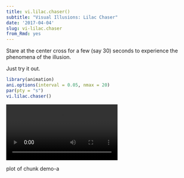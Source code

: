 ```yaml
---
title: vi.lilac.chaser()
subtitle: "Visual Illusions: Lilac Chaser"
date: '2017-04-04'
slug: vi-lilac.chaser
from_Rmd: yes
---
```


Stare at the center cross for a few (say 30) seconds to experience the
phenomena of the illusion.

Just try it out.
 

```r
library(animation)
ani.options(interval = 0.05, nmax = 20)
par(pty = "s")
vi.lilac.chaser()
```

<video controls loop autoplay><source src="https://assets.yihui.name/figures/animation/example/vi-lilac-chaser/demo-a.mp4" /><p>plot of chunk demo-a</p></video>
